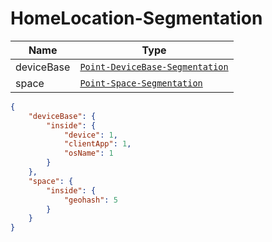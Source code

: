 # HomeLocation-Segmentation

Name        |Type      
------------|----------
deviceBase | [`Point-DeviceBase-Segmentation`](/api/reference/data-modelsata-models/g-d-segmentation/point-device-base.md) 
space | [`Point-Space-Segmentation`](/api/reference/data-modelsata-models/g-d-segmentation/point-space.md) 

```json
{  
    "deviceBase": {
        "inside": {
            "device": 1,
            "clientApp": 1,
            "osName": 1
        }
    },
    "space": {
        "inside": {
            "geohash": 5
        }
    }
}
```

